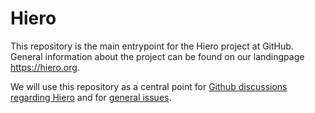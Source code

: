 # Hiero

This repository is the main entrypoint for the Hiero project at GitHub.
General information about the project can be found on our landingpage https://hiero.org. 

We will use this repository as a central point for [Github discussions regarding Hiero](https://github.com/orgs/LFDT-Hiero/discussions) and for [general issues](https://github.com/LFDT-Hiero/hiero/issues).
